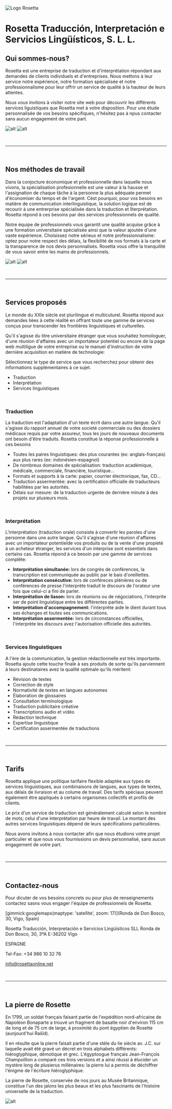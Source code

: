 ![Logo Rosetta](img/rosetta_color.png "Logo Rosetta")

# Rosetta Traducción, Interpretación e Servicios Lingüísticos, S. L. L.

## Qui sommes-nous?

Rosetta est une entreprise de traduction et d'interprétation répondant aux demandes de clients individuels et d'entreprises. Nous mettons à leur service notre expérience, notre formation spécialisée et notre professionnalisme pour leur offrir un service de qualité à la hauteur de leurs attentes.

Nous vous invitons à visiter notre site web pour découvrir les différents services liguistiques que Rosetta met à votre disposition. Pour une étude personnalisée de vos besoins spécifiques, n'hésitez pas à npus contacter sans aucun engagement de votre part.

![alt](img/rosetta_oficinas_1.jpg "Oficinas de Rosetta") ![alt](img/rosetta_oficinas_2.jpg "Oficinas de Rosetta")

<br>

-----

<br>

## Nos méthodes de travail

Dans la conjocture économique et professionnelle dans laquelle nous vivons, la spécialisation profesionnelle est une valeur à la hausse et l'assignation de chaque tâche à la personne la plus adéquate permet d'économiser du temps et de l'argent. Cèst pourquoi, pour vos besoins en matière de communication interlinguistique, la solution logique est de recourir à une entrerprise spécialisée dans la traduction et lìterprétation. Rosetta répond à ces besoins par des services professionnels de qualité.

Notre équipe de professionnels vous garantit une qualité acquise grâce à une formation universitaire spécialisée ainsi que la valeur ajoutée d'une vaste expérience. Choisissez notre sérieux et notre professionnalisme: optez pour notre respect des délais, la flexibilité de nos formats à la carte et la transparence de nos devis personnalisés. Rosetta vous offre la tranquilité de vous savoir entre les mains de professionnels.

![alt](img/rosetta_oficinas_3.jpg "Oficinas de Rosetta") ![alt](img/rosetta_oficinas_4.jpg "Oficinas de Rosetta")

<br>

-----

<br>

## Services proposés

Le monde du XXIe siècle est plurilingue el multicuturel. Rosetta répond aux demandes liées à cette réalité en offrant toute une gamme de services conçus pour transcender les frontières linguistiques et culturelles.

Qu'il s'agisse du titre universitaire étranger que vous souhaitez homologuer, d'une réunion d'affaires avec un importateur potentiel ou encore de la page web multiligue de votre entreprise ou le manuel d'instruction de votre dernière acquisition en matière de technologie:

Sélectionnez le type de service que vous recherchez pour obtenir des informations supplémentaires à ce sujet.

- Traduction
- Interprétation
- Services linguistiques

<br>

### Traduction

La traduction est l'adaptation d'un texte écrit dans une autre langue. Qu'il s'agisse du rapport annuel de votre societé commerciale ou des dossiers médicaux requis par votre assureur, tous les jours de nouveaux documents ont besoin d'être traduits. Rosetta constitue la réponse professionnelle à ces besoins

- Toutes les paires linguistiques: des plus courantes (ex: anglais-français) aux plus rares (ex: indonésien-espagnol)
- De nombreux domaines de spécialisation: traduction académique, médicale, commerciale, financière, touristique...
- Formats et supports à la carte: papier, courrier électronique, fax, CD...
- Traduction assermentée: avec la certification officialle de traducteurs habilitées par les autorités.
- Délais sur mesure: de la traduction urgente de dernière minute à des projets sur plusieurs mois.                         

<br>

### Interprétation

L'interprétation (traduction orale) consiste à convertir les paroles d'une personne dans une autre langue. Qu'il s'agisse d'une réunion d'affaires avec un importateur potentielde vos produits ou de la vente d'une propieté à un acheteur étranger, les services d'un interprise sont essentiels dans certains cas. Rosetta répond à ce besoin par une gamme de services compléte:

- **Interprétation simultanée:** lors de congrès de conférences, la transcription est communiquée au public par le bais d'oreillettes.
- **Interprétation consécutive:** lors de conféreces plénières ou de conférences de presse l'interprète traduit le discours de l'orateur une fois que celui-ci a fini de parler.
- **Interprétation de liason:** lors de réunions ou de négociations, l'interprite ser de point linguistique entre les différentes parties.
- **Interprétation d'accompagnement:** l'interprète aide le dient durant tous ses échanges et toutes ses communications.
- **Interprétation assermentée:** lors de circonstances officielles, l'interprète les discours avez l'autorisation officielle des autorités.

<br>

### Services linguistiques

A l'ère de la communication, la gestion rédactionnelle est très importante. Rosetta ajoute cette touche finale à ses produits de sorte qu'ils parviennent à leurs destinataires avez la qualité optimale qu'ils méritent:

- Révision de textes
- Correction de style
- Normativité de textes en langues autonomes
- Élaboration de glossaires
- Consultation terminologique
- Traduction publicitaire créative
- Transcriptions audio et vidéo
- Rédaction technique
- Expertise linguistique
- Certification assermentée de traductions

<br>

-----

<br>

## Tarifs

Rosetta applique une politique tarifaire flexible adaptée aux types de services linguistiques, aux combinaisons de langues, aux types de textes, aux délais de livraison et au colume de travail. Des tarifs spéciaux peuvent également être appliqués à certains organismes collectifs et profils de clients.

Le prix d'un service de traduction est généralement calculé selon le nombre de mots; celui d'une interprétation par heure de travail. Le montant des autres services linguistiques dépend de leurs spécifications particulières.

Nous avons invitons à nous contacter afin que nous étudions votre projet particulier et que nous vous fournissions un devis personnalisé, sans aucun engagement de votre part.

<br>

-----

<br>

## Contactez-nous

Pour dicuter de vos besoins concrets ou pour plus de renseignements contactez sasns vous engager l'équipe de professionnels de Rosetta.

[gimmick:googlemaps(maptype: 'satellite', zoom: 17)](Ronda de Don Bosco, 30, Vigo, Spain)

Rosetta Traducción, Interpretación e Servicios Lingüísticos SLL
Ronda de Don Bosco, 30, 3ºA
E-36202 Vigo

ESPAGNE

Tel-Fax: +34 986 10 32 76

[info@rosettaonline.net](mailto:info@rosettaonline.net)

<br>

-----

<br>

## La pierre de Rosette

En 1799, un soldat français faisant partie de l'expédition nord-africaine de Napoléon Bonaparte a trouvé un fragment de basalte noir d'environ 115 cm de long et de 75 cm de large, à proximité du pont égyptien de Rosette (aunjourd'hui  Rašïd).

Il en résulte que la pierre faisait partie d'une stèle du Iie siècle av. J.C. sur laquelle avait été gravé un décret en trois alphabets différents: hiéroglyphique, démotique et grec. L'égyptoogue français Jean-François Champoillion a comparé ces trois versions et a ainsi réussi à élucider un mystère long de plusierus millénaires: la pierre lui a permis de déchiffrer l'énigme de l'écriture hiéroglyphique.

La pierre de Rosette, conservée de nos jours au Musée Britannique, constitue l'un des jalons les plus beaux et les plus fascinants de l'histoire universelle de la traduction.

![alt](img/rosetta.jpg "La piedra de Rosetta")

